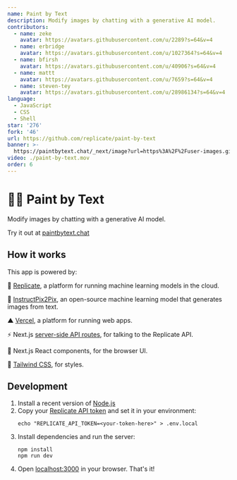 ```yaml
---
name: Paint by Text
description: Modify images by chatting with a generative AI model.
contributors:
  - name: zeke
    avatar: https://avatars.githubusercontent.com/u/2289?s=64&v=4
  - name: erbridge
    avatar: https://avatars.githubusercontent.com/u/1027364?s=64&v=4
  - name: bfirsh
    avatar: https://avatars.githubusercontent.com/u/40906?s=64&v=4
  - name: mattt
    avatar: https://avatars.githubusercontent.com/u/7659?s=64&v=4
  - name: steven-tey
    avatar: https://avatars.githubusercontent.com/u/28986134?s=64&v=4
language:
  - JavaScript
  - CSS
  - Shell
star: '276'
fork: '46'
url: https://github.com/replicate/paint-by-text
banner: >-
  https://paintbytext.chat/_next/image?url=https%3A%2F%2Fuser-images.githubusercontent.com%2F2289%2F215248708-80787623-fff4-4b22-a548-e5c46b055244.png&w=640&q=75
video: ./paint-by-text.mov
order: 6
---
```


# 👩‍🎨 Paint by Text

Modify images by chatting with a generative AI model.

Try it out at [paintbytext.chat](http://paintbytext.chat)

## How it works

This app is powered by:

🚀 [Replicate](https://replicate.com/?utm_source=project&utm_campaign=paintbytext), a platform for running machine learning models in the cloud.

🎨 [InstructPix2Pix](https://replicate.com/timothybrooks/instruct-pix2pix?utm_source=project&utm_campaign=paintbytext), an open-source machine learning model that generates images from text.

▲ [Vercel](https://vercel.com/), a platform for running web apps.

⚡️ Next.js [server-side API routes](pages/api), for talking to the Replicate API.

👀 Next.js React components, for the browser UI.

🍃 [Tailwind CSS](https://tailwindcss.com/), for styles.


## Development

1. Install a recent version of [Node.js](https://nodejs.org/)
1. Copy your [Replicate API token](https://replicate.com/account?utm_source=project&utm_campaign=paintbytext) and set it in your environment:
    ```
    echo "REPLICATE_API_TOKEN=<your-token-here>" > .env.local
    ````
1. Install dependencies and run the server:
    ```
    npm install
    npm run dev
    ```
1. Open [localhost:3000](http://localhost:3000) in your browser. That's it!
